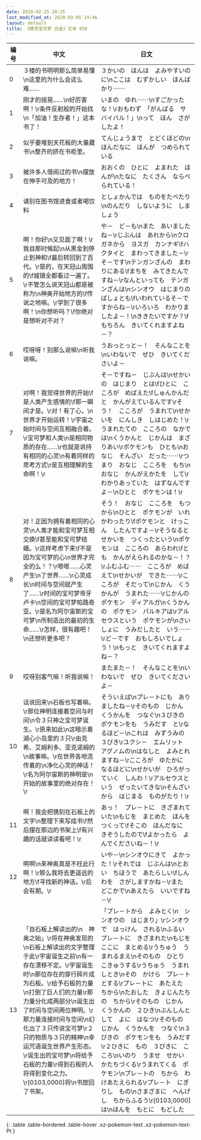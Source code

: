 ```yaml
---
date: 2020-02-25 20:25
last_modified_at: 2020-03-05 19:46
layout: default
title: 《精灵宝可梦 白金》文本 058
---
```

| 编号 | 中文 | 日文 |
| ---- | ---- | ---- |
| 0 | ３楼的书明明那么简单易懂\n这里的为什么会这么难…… | ３かいの　ほんは　よみやすいのに\nここは　むずかしい　ほんばかり⋯⋯ |
| 1 | 刚才的摇晃……\n好厉害啊！\r条件反射般的开始找\n「加油！生存者！」这本书了！ | いまの　ゆれ⋯⋯\nすごかったな！\rおもわず　「がんばる　サバイバル！」\nって　ほん　さがしたよ！ |
| 2 | 似乎要堆到天花板的大量藏书\n整齐的挤在书柜里。 | てんじょうまで　とどくほどの\nほんだなに　ほんが　つめられている |
| 3 | 被许多人借阅过的书\n摆放在伸手可及的地方！ | おおくの　ひとに　よまれた　ほんが\nたなに　たくさん　ならべられている！ |
| 4 | 请别在图书馆进食或者喝饮料 | としょかんでは　ものをたべたり\nのんだり　しないように　しましょう |
| 5 | 啊！你好\n又见面了啊！\r我自那时候起\n从黑金到停止到神和\f最后转回到了百代。\r是的，在天冠山周围的\f城镇全都看过一遍了。\r不管怎么说天冠山都是被称为\n神奥开始地方的\f传说之地嘛。\r学到了很多啊！\n你想听吗？\f你绝对是想听对不对？ | や－　ど－も\nまた　あいましたね－\rじぶんは　あれから\nクロガネから　ヨスガ　カンナギ\fハクタイと　まわってきました－\rそ－です\nテンガンざんの　まわりにある\fまちを　みてきたんですね－\rなんといっても　テンガンざんは\nシンオウ　はじまりの　ばしょとも\fいわれているそ－ですからね－\rいろいろ　わかりましたよ－！\nききたいですか？\fもちろん　きいてくれますよね－？ |
| 6 | 哎呀呀！别那么说嘛\n听我说嘛。 | うおっとっと－！　そんなことを\nいわないで　ぜひ　きいてくださいよ－ |
| 7 | 对啊！我觉得世界的开始\f是人类产生感情的\f那一瞬间才是。\r对！有了心，\n世界才开始运转！\r宇宙之始时间与空间互相融合着。\r宝可梦和人类\n是相同物质的存在……\r也就是说持有相同的心灵\n有着同样的思考方式\r是互相理解的生命啊！\r | そ－ですね－　じぶんは\nせかいの　はじまり　とは\fひとに　こころが　めばえた\fしゅんかんだと　かんがえているんです\rそう！　こころが　うまれて\nせかいを　にんしき　しはじめた！\rうまれたての　こころの　なかでは\nくうかんと　じかんは　まざりあい\rポケモンも　ひとも\nおなじ　そんざい　だった⋯⋯\rつまり　おなじ　こころを　もち\nおなじ　かんがえかたを　して\rわかりあっていた　はずなんですよ－\nひとと　ポケモンは！\r |
| 8 | 对！正因为拥有着相同的心灵\n人类才能和宝可梦互相交换\f甚至能和宝可梦结婚。\r这样考虑下来\f不是因为宝可梦的心\n世界才完全的么！？\r嗯嗯……心灵产生\n了世界……\r心灵成长\n时间与空间就产生了……\r时间的宝可梦帝牙卢卡\n空间的宝可梦帕路奇亚。\r是名为阿尔宙斯的宝可梦\n所制造出的最初的生命……\r怎样，很有趣吧！\n还想听更多吧？ | そう！　おなじ　こころを　もつから\nひとと　ポケモンが　いれかわったり\fポケモンと　けっこん　したんですよ－\rそうなると　せかいを　つくったという\nポケモンは　こころの　あらわれ\fとも　かんがえられるのかな－！？\rふむふむ⋯⋯　こころが　めばえて\nせかいが　できた⋯⋯\rこころが　そだって\nじかん　くうかんが　うまれた⋯⋯\rじかんの　ポケモン　ディアルガ\nくうかんの　ポケモン　パルキアは\rアルセウスという　ポケモンが\nさいしょに　うみだしたと　いう⋯⋯\rど－です　おもしろいでしょう！\nもっと　きいてくれますよね－？ |
| 9 | 哎呀别客气嘛！听我说嘛！ | またまた－！　そんなことを\nいわないで　ぜひ　きいてくださいよ－ |
| 10 | 话说回来\n石板也写着嘛。\r那位神明连接着空间与时间\n令３只神之宝可梦诞生。\r原来如此\n这暗示着湖心小岛里的３只\r由克希、艾姆利多、亚克诺姆的\n故事嘛。\r在世界各地流传着的\n净化心灵的神话！\r名为阿尔宙斯的神明是\n开始的故事里的绝对存在！\r | そういえば\nプレ－トにも　ありましたね－\rそのもの　じかん　くうかんを　つなぐ\n３びきの　ポケモンをも　うみだす　と\rなるほど－\nこれは　みずうみの　３びき\rユクシ－　エムリット　アグノムの\nはなしと　よみとれますね－\rこころが　ゆたかに　なるほどに\nせかいが　ひろがっていく　しんわ！\rアルセウスという　ぜったいてきな\nそんざいから　はじまる　ものがたり！\r |
| 11 | 啊！我会把镌刻在石板上的文字\n整理下来写成书\f然后摆在那边的书架上\f有兴趣的话就读读看吧！\r | あっ！　プレ－トに　きざまれていた\nもじを　まとめた　ほんをつくって\fそこの　ほんだなに　きぞうしたので\fよかったら　よんでくださいね－！\r |
| 12 | 啊啊\n来神奥真是不枉此行啊！\r那么我将去更遥远的地方\f寻找新的神话。\r后会有期。\r | いや－\nシンオウにきて　よかった！\rそれでは　じぶんは\nとおい　ちほうで　あたらしい\fしんわを　さがしますかね－\rまた　どこかで\nあえたら　いいですね－\r |
| 13 | 「自石板上解读出的\n　神奥之始」\r将在神奥发现的\n石板上解读出的文字整理于此\r宇宙诞生之前\n有一存在漂移不定。\r宇宙诞生时\n那位存在的穿行碎片成为石板。\r给予石板的力量\n打倒了巨人们的力量\r那力量分化成两部分\n诞生出了时间与空间两位神明。\r那力量连接时间与空间\n幻化出了３只传说宝可梦\r２只的物质与３只的精神\n幸运咒语诞生世界产生形态。\r诞生出的宝可梦\n将给予石板的力量\r得到石板的人将得到变化之力。\r[0103,0000]将\n书放回了书架。 | 「プレ－トから　よみとく\n　シンオウの　はじまり」\rシンオウで　はっけん　される\nふるい　プレ－トに　きざまれた\nもじを　ここに　まとめる\rうちゅう　うまれるまえ\nそのもの　ひとり　こきゅうする\rうちゅう　うまれしとき\nその　かけら　プレ－トとする\rプレ－トに　あたえた　ちから\nたおした　きょじんたちの　ちから\rそのもの　じかん　くうかんの　２ひき\nぶんしんとして　よに　はなつ\rそのもの　じかん　くうかんを　つなぐ\n３びきの　ポケモンをも　うみだす\r２ひきに　もの　３びきに　こころ\nいのり　うませ　せかい　かたちづくる\rうまれてくる　ポケモン\nプレ－トの　ちから　わけあたえられる\rプレ－ト　にぎりし　もの\nさまざまに　へんげし　ちからふるう\r[0103,0000]は\nほんを　もとに　もどした |
{: .table .table-bordered .table-hover .xz-pokemon-text .xz-pokemon-text-Pt }